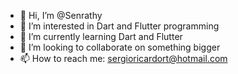 - 👋 Hi, I’m @Senrathy
- 👀 I’m interested in Dart and Flutter programming
- 🌱 I’m currently learning Dart and Flutter
- 💞️ I’m looking to collaborate on something bigger
- 📫 How to reach me: sergioricardort@hotmail.com

<!---
Senrathy/Senrathy is a ✨ special ✨ repository because its `README.md` (this file) appears on your GitHub profile.
You can click the Preview link to take a look at your changes.
--->
